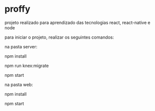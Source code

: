 # proffy
projeto realizado para aprendizado das tecnologias react, react-native e node

para iniciar o projeto, realizar os seguintes comandos:

na pasta server:

npm install

npm run knex:migrate

npm start

na pasta web:

npm install

npm start
